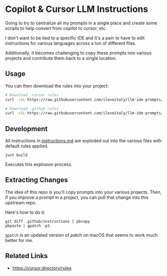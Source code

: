 # Copilot & Cursor LLM Instructions

Going to try to centralize all my prompts in a single place and create some scripts to help convert from copilot to cursor, etc.

I don't want to be tied to a specific IDE and it's a pain to have to edit instructions for various languages across a ton of different files.

Additionally, it becomes challenging to copy these prompts into various projects and contribute them back to a single location.

## Usage

You can then download the rules into your project:

```sh
# Download .cursor rules
curl -sSL https://raw.githubusercontent.com/iloveitaly/llm-ide-prompts/master/download.sh | sh -s cursor

# Download .github rules
curl -sSL https://raw.githubusercontent.com/iloveitaly/llm-ide-prompts/master/download.sh | sh -s github
```

## Development

All instructions in [instructions.md](instructions.md) are exploded out into the various files with default rules applied.

```shell
just build
```

Executes this explosion process.


## Extracting Changes

The idea of this repo is you'll copy prompts into your various projects. Then, if you improve a prompt in a project, you can pull that change into this upstream repo.

Here's how to do it:

```shell
git diff .github/instructions | pbcopy
pbpaste | gpatch -p1
```

`gpatch` is an updated version of patch on macOS that seems to work much better for me.

## Related Links

* https://cursor.directory/rules
